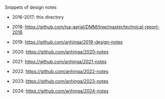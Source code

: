 
Snippets of design notes

 * 2016-2017: this directory
 
 * 2018: https://github.com/jsa-aerial/DMM/tree/master/technical-report-2018
 
 * 2019: https://github.com/anhinga/2019-design-notes
 
 * 2020: https://github.com/anhinga/2020-notes

 * 2021: https://github.com/anhinga/2021-notes
 
 * 2022: https://github.com/anhinga/2022-notes
 
 * 2023: https://github.com/anhinga/2023-notes

 * 2024: https://github.com/anhinga/2024-notes
 
